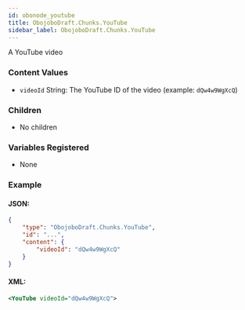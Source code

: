 ```yaml
---
id: obonode_youtube
title: ObojoboDraft.Chunks.YouTube
sidebar_label: ObojoboDraft.Chunks.YouTube
---
```


A YouTube video

### Content Values

* `videoId` String: The YouTube ID of the video (example: `dQw4w9WgXcQ`)

### Children

* No children

### Variables Registered

* None

### Example

#### JSON:

```json
{
	"type": "ObojoboDraft.Chunks.YouTube",
	"id": "...",
	"content": {
		"videoId": "dQw4w9WgXcQ"
	}
}
```

#### XML:

```xml
<YouTube videoId="dQw4w9WgXcQ">
```
